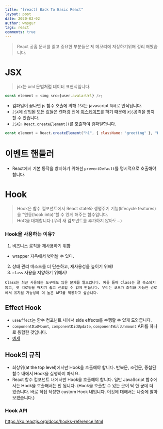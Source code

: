 ```yaml
---
title: "[react] Back To Basic React"
layout: post
date: 2020-02-02
author: wnsgur
tags: react
comments: true
---
```


> React 공홈 문서를 읽고 중요한 부분들은 제 메모리에 저장하기위해 정리 해봤습니다.

# JSX

> jsx는 xml 문법처럼 데이터 표현식입니다.

```javascript
const element = <img src={user.avatarUrl} />;
```

- 컴파일이 끝나면 js 함수 호출에 의해 `JSX`는 javascript `객체`로 인식됩니다.
- `JSX`에 삽입된 모든 값들은 렌더링 전에 [이스케이프](https://stackoverflow.com/questions/7381974/which-characters-need-to-be-escaped-in-html)를 하기 때문에 `XSS`공격을 방지할 수 있습니다.
- `JSX`는 `React.createElement()`를 호출하여 컴파일합니다.

```javascript
const element = React.createElement("h1", { className: "greeting" }, "Hello, world!");
```

# 이벤트 핸들러

- React에서 기본 동작을 방지하기 위해선 `preventDefault`를 명시적으로 호출해야 합니다.

# Hook

> Hook은 함수 컴포넌트에서 React state와 생명주기 기능(lifecycle features)을 “연동(hook into)“할 수 있게 해주는 함수입니다.  
> HoC을 대체합니다.(무려 새 컴포넌트를 추가하지 않아도...)

### Hook을 사용하는 이유?

1. 비즈니스 로직을 재사용하기 위함

- wrapper 지옥에서 벗어날 수 있다.

2. 상태 관리 메소드를 더 단순하고, 재사용성을 높이기 위해!
3. `class` 사용을 지양하기 위해서!

```
Class는 최근 사용되는 도구에도 많은 문제를 일으킵니다. 예를 들어 Class는 잘 축소되지 않고, 핫 리로딩을 깨지기 쉽고 신뢰할 수 없게 만듭니다. 우리는 코드가 최적화 가능한 경로에서 유지될 가능성이 더 높은 API를 제공하고 싶습니다.
```

## Effect Hook

- `useEffect`는 함수 컴포넌트 내에서 side effects를 수행할 수 있게 도와줍니다.
- `componentDidMount`, `componentDidUpdate`, `componentWillUnmount` API를 하나로 통합한 것입니다.
- [예제](https://ko.reactjs.org/docs/hooks-effect.html)

## Hook의 규칙

- 최상위(at the top level)에서만 Hook을 호출해야 합니다. 반복문, 조건문, 중첩된 함수 내에서 Hook을 실행하지 마세요.
- React 함수 컴포넌트 내에서만 Hook을 호출해야 합니다. 일반 JavaScript 함수에서는 Hook을 호출해서는 안 됩니다. (Hook을 호출할 수 있는 곳이 딱 한 군데 더 있습니다. 바로 직접 작성한 custom Hook 내입니다. 이것에 대해서는 나중에 알아보겠습니다.)

### Hook API

https://ko.reactjs.org/docs/hooks-reference.html
